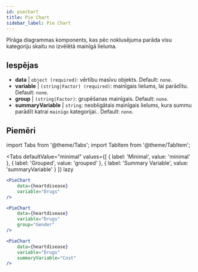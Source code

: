 ```yaml
---
id: piechart
title: Pie Chart
sidebar_label: Pie Chart
---
```


Pīrāga diagrammas komponents, kas pēc noklusējuma parāda visu kategoriju skaitu no izvēlētā mainīgā lieluma.

## Iespējas

* __data__ | `object (required)`: vērtību masīvu objekts. Default: `none`.
* __variable__ | `(string|Factor) (required)`: mainīgais lielums, lai parādītu. Default: `none`.
* __group__ | `(string|Factor)`: grupēšanas mainīgais. Default: `none`.
* __summaryVariable__ | `string`: neobligātais mainīgais lielums, kura summu parādīt katrai `mainīgo` kategorijai.. Default: `none`.


## Piemēri

import Tabs from '@theme/Tabs';
import TabItem from '@theme/TabItem';

<Tabs
    defaultValue="minimal"
    values={[
        { label: 'Minimal', value: 'minimal' },
        { label: 'Grouped', value: 'grouped' },
        { label: 'Summary Variable', value: 'summaryVariable' }
    ]}
    lazy
>

<TabItem value="minimal">

```jsx live
<PieChart 
    data={heartdisease} 
    variable="Drugs"
/>
```

</TabItem>

<TabItem value="grouped">

```jsx live
<PieChart 
    data={heartdisease} 
    variable="Drugs"
    group="Gender"
/>
```

</TabItem>

<TabItem value="summaryVariable">

```jsx live
<PieChart 
    data={heartdisease} 
    variable="Drugs"
    summaryVariable="Cost"
/>
```

</TabItem>

</Tabs>
